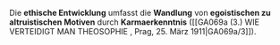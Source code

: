 
Die **ethische Entwicklung** umfasst die **Wandlung** von **egoistischen zu altruistischen Motiven** durch **Karmaerkenntnis** ([[GA069a (3.) WIE VERTEIDIGT MAN THEOSOPHIE , Prag, 25. März 1911|GA069a/3]]).

